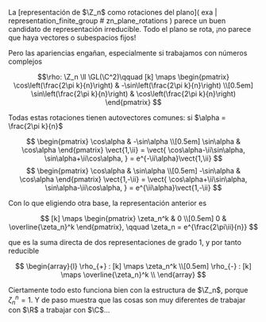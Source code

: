 La [representación de $\Z_n$ como rotaciones del plano]( exa | representation_finite_group # zn_plane_rotations ) parece un buen candidato de representación irreducible. Todo el plano se rota, ¡no parece que haya vectores o subespacios fijos!

Pero las apariencias engañan, especialmente si trabajamos con números complejos

$$\rho: \Z_n \ll \GL(\C^2)\qquad
[k] \maps 
\begin{pmatrix}
\cos\left(\frac{2\pi k}{n}\right) & -\sin\left(\frac{2\pi k}{n}\right) \\[0.5em]
\sin\left(\frac{2\pi k}{n}\right) &  \cos\left(\frac{2\pi k}{n}\right)
\end{pmatrix}
$$

Todas estas rotaciones tienen autovectores comunes: si $\alpha = \frac{2\pi k}{n}$

$$
\begin{pmatrix}
\cos\alpha & -\sin\alpha \\[0.5em]
\sin\alpha &  \cos\alpha
\end{pmatrix}
\vect{1,\ii} =
\vect{
\cos\alpha-\ii\sin\alpha,
\sin\alpha+\ii\cos\alpha,
} = 
e^{-\ii\alpha}\vect{1,\ii}
$$
$$
\begin{pmatrix}
 \cos\alpha & \sin\alpha \\[0.5em]
-\sin\alpha & \cos\alpha
\end{pmatrix}
\vect{1,-\ii} =
\vect{
\cos\alpha+\ii\sin\alpha,
\sin\alpha-\ii\cos\alpha,
} = 
e^{\ii\alpha}\vect{1,-\ii}
$$

Con lo que eligiendo otra base, la representación anterior es

$$
[k] \maps 
\begin{pmatrix}
\zeta_n^k & 0 \\[0.5em]
0 & \overline{\zeta_n}^k
\end{pmatrix}, \qquad 
\zeta_n = e^{\frac{2\pi\ii}{n}}
$$

que es la suma directa de dos representaciones de grado 1, y por tanto reducible

$$ 
\begin{array}{l}
\rho_{+} : [k] \maps \zeta_n^k \\[0.5em]
\rho_{-} : [k] \maps \overline{\zeta_n}^k \\
\end{array}
$$

Ciertamente todo esto funciona bien con la estructura de $\Z_n$, porque $\zeta_n^n = 1$. Y de paso muestra que las cosas son muy diferentes de trabajar con $\R$ a trabajar con $\C$...